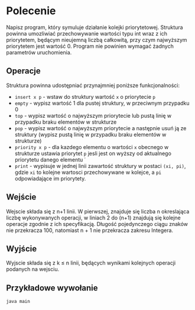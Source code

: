 # Polecenie
Napisz program, który symuluje działanie kolejki priorytetowej. Struktura powinna umozliwiać przechowywanie wartości typu int wraz z ich priorytetem, będącym nieujemną liczbą całkowitą, przy czym najwyższym priorytetem jest wartość 0. Program nie powinien wymagać żadnych parametrów uruchomienia.

## Operacje
Struktura powinna udostępniać przynajmniej poniższe funkcjonalności:
* `insert x p` - wstaw do struktury wartość `x` o priorytecie `p`
* `empty` - wypisz wartość 1 dla pustej struktury, w przeciwnym przypadku 0
* `top` - wypisz wartość o najwyższym priorytecie lub pustą linię w przypadku braku elementów w strukturze
* `pop` - wypisz wartość o najwyższym priorytecie a następnie usuń ją ze struktury (wypisz pustą linię w przypadku braku elementów w strukturze)
* `priority x p` - dla kazdego elementu o wartości `x` obecnego w strukturze ustawia priorytet `p` jesli jest on wyższy od aktualnego priorytetu danego elementu ˙
* `print` - wypisuje w jednej linii zawartość struktury w postaci  `(xi, pi)`, gdzie `xi` to kolejne wartosci przechowywane w kolejce, a `pi` odpowiadające im priorytety.

## Wejście
Wejscie składa się z n+1 linii. W pierwszej, znajduje się liczba n okreslająca liczbę wykonywanych operacji, 
w liniach 2 do (n+1) znajdują się kolejne operacje zgodnie z ich specyfikacją.
Długość pojedynczego ciągu znaków nie przekracza 100, natomiast n + 1 nie przekracza zakresu Integera.

## Wyjście
Wyjscie składa się z k ≤ n linii, będących wynikami kolejnych operacji podanych na wejsciu.

## Przykładowe wywołanie
```
java main
```